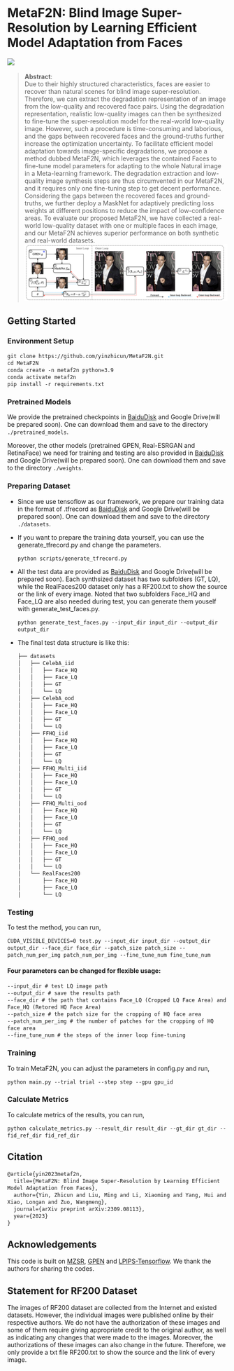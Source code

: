 # MetaF2N: Blind Image Super-Resolution by Learning Efficient Model Adaptation from Faces

<a href="https://arxiv.org/pdf/2309.08113.pdf"><img src="https://img.shields.io/badge/arXiv-2309.08113-b31b1b.svg" height=22.5></a>

>**Abstract**: <br>
> Due to their highly structured characteristics, faces are easier to recover than natural scenes for blind image super-resolution. Therefore, we can extract the degradation representation of an image from the low-quality and recovered face pairs. Using the degradation representation, realistic low-quality images can then be synthesized to fine-tune the super-resolution model for the real-world low-quality image. However, such a procedure is time-consuming and laborious, and the gaps between recovered faces and the ground-truths further increase the optimization uncertainty. To facilitate efficient model adaptation towards image-specific degradations, we propose a method dubbed MetaF2N, which leverages the contained Faces to fine-tune model parameters for adapting to the whole Natural image in a Meta-learning framework. The degradation extraction and low-quality image synthesis steps are thus circumvented in our MetaF2N, and it requires only one fine-tuning step to get decent performance. Considering the gaps between the recovered faces and ground-truths, we further deploy a MaskNet for adaptively predicting loss weights at different positions to reduce the impact of low-confidence areas. To evaluate our proposed MetaF2N, we have collected a real-world low-quality dataset with one or multiple faces in each image, and our MetaF2N achieves superior performance on both synthetic and real-world datasets.
![method](assets/method.png)



## Getting Started

### Environment Setup

```shell
git clone https://github.com/yinzhicun/MetaF2N.git
cd MetaF2N
conda create -n metaf2n python=3.9
conda activate metaf2n
pip install -r requirements.txt
```

### Pretrained Models

We provide the pretrained checkpoints in [BaiduDisk](https://pan.baidu.com/s/1Up3W9OKVNgdZT1mwQHZeoQ?pwd=7fm2) and Google Drive(will be prepared soon). One can download them and save to the directory `./pretrained_models`.

Moreover, the other models (pretrained GPEN, Real-ESRGAN and RetinaFace) we need for training and testing are also provided in [BaiduDisk](https://pan.baidu.com/s/13GEXwwA2250V18_oyWuSnA?pwd=8es6) and Google Drive(will be prepared soon). One can download them and save to the directory `./weights`.

### Preparing Dataset

- Since we use tensoflow as our framework, we prepare our training data in the format of .tfrecord as [BaiduDisk](https://pan.baidu.com/s/1jNOJEbFr1KdFT08Gfmanqw?pwd=9qgp) and Google Drive(will be prepared soon). One can download them and save to the directory `./datasets`.

- If you want to prepare the training data yourself, you can use the generate_tfrecord.py and change the parameters.
    ```shell
    python scripts/generate_tfrecord.py
    ```

- All the test data are provided as [BaiduDisk](https://pan.baidu.com/s/1PXQSzpyqzsLg6MR9_IYn0Q?pwd=ydps) and Google Drive(will be prepared soon). Each synthsized dataset has two subfolders (GT, LQ), while the RealFaces200 dataset only has a RF200.txt to show the source or the link of every image. Noted that two subfolders Face_HQ and Face_LQ are also needed during test, you can generate them youself with generate_test_faces.py.
    ```shell
    python generate_test_faces.py --input_dir input_dir --output_dir output_dir
    ```

- The final test data structure is like this:
    ```shell
    ├── datasets
    │   ├── CelebA_iid
    │   │   ├── Face_HQ
    │   │   ├── Face_LQ
    │   │   ├── GT
    │   │   └── LQ
    │   ├── CelebA_ood
    │   │   ├── Face_HQ
    │   │   ├── Face_LQ
    │   │   ├── GT
    │   │   └── LQ
    │   ├── FFHQ_iid
    │   │   ├── Face_HQ
    │   │   ├── Face_LQ
    │   │   ├── GT
    │   │   └── LQ
    │   ├── FFHQ_Multi_iid
    │   │   ├── Face_HQ
    │   │   ├── Face_LQ
    │   │   ├── GT
    │   │   └── LQ
    │   ├── FFHQ_Multi_ood
    │   │   ├── Face_HQ
    │   │   ├── Face_LQ
    │   │   ├── GT
    │   │   └── LQ
    │   ├── FFHQ_ood
    │   │   ├── Face_HQ
    │   │   ├── Face_LQ
    │   │   ├── GT
    │   │   └── LQ
    │   └── RealFaces200
    │       ├── Face_HQ
    │       ├── Face_LQ
    │       └── LQ
    ```
    
### Testing

To test the method, you can run,

```Shell
CUDA_VISIBLE_DEVICES=0 test.py --input_dir input_dir --output_dir output_dir --face_dir face_dir --patch_size patch_size --patch_num_per_img patch_num_per_img --fine_tune_num fine_tune_num
```

#### __Four parameters can be changed for flexible usage:__
```
--input_dir # test LQ image path
--output_dir # save the results path
--face_dir # the path that contains Face_LQ (Cropped LQ Face Area) and Face_HQ (Retored HQ Face Area)
--patch_size # the patch size for the cropping of HQ face area
--patch_num_per_img # the number of patches for the cropping of HQ face area
--fine_tune_num # the steps of the inner loop fine-tuning

```

### Training

To train MetaF2N, you can adjust the parameters in config.py and run,

```Shell
python main.py --trial trial --step step --gpu gpu_id
```

### Calculate Metrics

To calculate metrics of the results, you can run,

```Shell
python calculate_metrics.py --result_dir result_dir --gt_dir gt_dir --fid_ref_dir fid_ref_dir
```

## Citation

```
@article{yin2023metaf2n,
  title={MetaF2N: Blind Image Super-Resolution by Learning Efficient Model Adaptation from Faces},
  author={Yin, Zhicun and Liu, Ming and Li, Xiaoming and Yang, Hui and Xiao, Longan and Zuo, Wangmeng},
  journal={arXiv preprint arXiv:2309.08113},
  year={2023}
}
```

## Acknowledgements

This code is built on [MZSR](https://github.com/JWSoh/MZSR), [GPEN](https://github.com/yangxy/GPEN) and [LPIPS-Tensorflow](https://github.com/alexlee-gk/lpips-tensorflow). We thank the authors for sharing the codes.

## Statement for RF200 Dataset

The images of RF200 dataset are collected from the Internet and existed datasets. However, the individual images were published online by their respective authors. We do not have the authorization of these images and some of them require giving appropriate credit to the original author, as well as indicating any changes that were made to the images. Moreover, the authorizations of these images can also change in the future. Therefore, we only provide a txt file RF200.txt to show the source and the link of every image.
